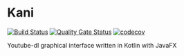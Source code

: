 # Kani
[![Build Status](https://travis-ci.com/sanyarnd/kani.svg?token=c8T7kJ3MJU9c6yPUJucv&branch=master)](https://travis-ci.com/sanyarnd/kani)
[![Quality Gate Status](https://sonarcloud.io/api/project_badges/measure?project=io.kani&metric=alert_status)](https://sonarcloud.io/dashboard?id=io.kani)
[![codecov](https://codecov.io/gh/sanyarnd/kani/branch/master/graph/badge.svg)](https://codecov.io/gh/sanyarnd/kani)

Youtube-dl graphical interface written in Kotlin with JavaFX
